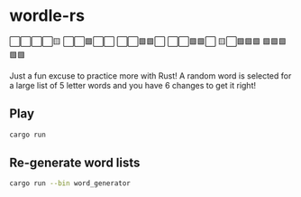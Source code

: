 # wordle-rs

⬜⬜⬜⬜🟨
⬜⬜🟩⬜⬜
⬜⬜🟩🟩⬜
⬜⬜🟩🟩⬜
🟨⬜🟩🟩🟩
🟩🟩🟩🟩🟩

Just a fun excuse to practice more with Rust!
A random word is selected for a large list of 5 letter words and you have 6 changes to get it right!


## Play

```bash
cargo run
```

## Re-generate word lists

```bash
cargo run --bin word_generator
```